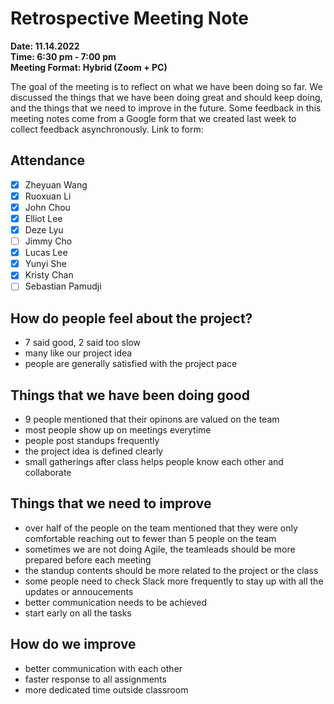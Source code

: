 # Retrospective Meeting Note

**Date: 11.14.2022**\
**Time: 6:30 pm - 7:00 pm**\
**Meeting Format: Hybrid (Zoom + PC)**

The goal of the meeting is to reflect on what we have been doing so far. We discussed the things that we have been doing great and should
keep doing, and the things that we need to improve in the future. Some feedback in this meeting notes come from a Google form that we created
last week to collect feedback asynchronously. Link to form:

## Attendance

- [x] Zheyuan Wang
- [x] Ruoxuan Li
- [x] John Chou
- [x] Elliot Lee
- [x] Deze Lyu
- [ ] Jimmy Cho
- [x] Lucas Lee
- [x] Yunyi She
- [x] Kristy Chan
- [ ] Sebastian Pamudji

## How do people feel about the project?

- 7 said good, 2 said too slow
- many like our project idea
- people are generally satisfied with the project pace

## Things that we have been doing good

- 9 people mentioned that their opinons are valued on the team
- most people show up on meetings everytime
- people post standups frequently
- the project idea is defined clearly
- small gatherings after class helps people know each other and collaborate

## Things that we need to improve

- over half of the people on the team mentioned that they were only comfortable reaching out to fewer than 5 people on the team
- sometimes we are not doing Agile, the teamleads should be more prepared before each meeting
- the standup contents should be more related to the project or the class
- some people need to check Slack more frequently to stay up with all the updates or annoucements
- better communication needs to be achieved
- start early on all the tasks

## How do we improve

- better communication with each other
- faster response to all assignments
- more dedicated time outside classroom
